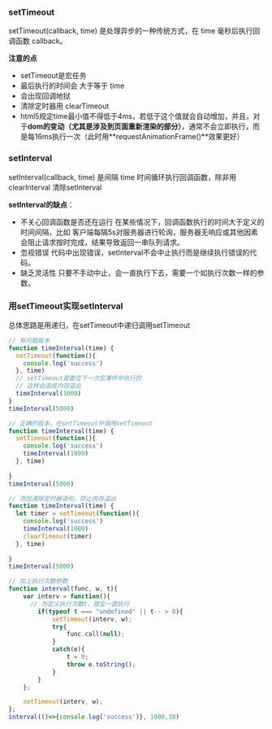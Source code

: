 ### setTimeout
setTimeout(callback, time) 是处理异步的一种传统方式，在 time 毫秒后执行回调函数 callback。

**注意的点**
- setTimeout是宏任务
- 最后执行的时间会 大于等于 time 
- 会出现回调地狱
- 清除定时器用 clearTimeout
- html5规定time最小值不得低于4ms，若低于这个值就会自动增加，并且，对于**dom的变动（尤其是涉及到页面重新渲染的部分）**，通常不会立即执行，而是每16ms执行一次（此时用**requestAnimationFrame()**效果更好）

### setInterval
setInterval(callback, time) 是间隔 time 时间循环执行回调函数，除非用 clearInterval 清除setInterval

**setInterval的缺点**：
- 不关心回调函数是否还在运行
在某些情况下，回调函数执行的时间大于定义的时间间隔，比如 客户端每隔5s对服务器进行轮询，服务器无响应或其他因素会阻止请求按时完成，结果导致返回一串队列请求。
- 忽视错误
代码中出现错误，setInterval不会中止执行而是继续执行错误的代码。
- 缺乏灵活性
只要不手动中止，会一直执行下去，需要一个如执行次数一样的参数。

### 用setTimeout实现setInterval
总体思路是用递归，在setTimeout中递归调用setTimeout

```javascript
// 有问题版本
function timeInterval(time) {
  setTimeout(function(){
    console.log('success')
  }, time)
  // setTimeout是要在下一次宏事件中执行的
  // 这样会造成内存溢出
  timeInterval(1000)
}
timeInterval(5000)

// 正确的版本，在setTimeout中调用setTimeout
function timeInterval(time) {
  setTimeout(function(){
    console.log('success')
    timeInterval(1000)
  }, time)
  
}
timeInterval(5000)

// 添加清除定时器语句，防止内存溢出
function timeInterval(time) {
  let timer = setTimeout(function(){
    console.log('success')
    timeInterval(1000)
    clearTimeout(timer)
  }, time)
  
}
timeInterval(5000)

// 加上执行次数参数
function interval(func, w, t){
    var interv = function(){
      // 为定义执行次数t，就会一直执行
        if(typeof t === "undefined" || t-- > 0){
            setTimeout(interv, w);
            try{
                func.call(null);
            }
            catch(e){
                t = 0;
                throw e.toString();
            }
        }
    };

    setTimeout(interv, w);
};
interval(()=>{console.log('success')}, 1000,10)
```
